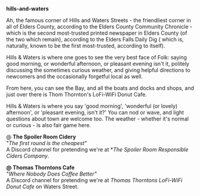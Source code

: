 **hills-and-waters**

Ah, the famous corner of Hills and Waters Streets - the friendliest corner in all of Elders County, according to the Elders County Community Chronicle - which is the second most-trusted printed newspaper in Elders County (of the two which remain), according to the Elders Falls Daily Dig ( which is, naturally, known to be the first most-trusted, according to itself).

Hills & Waters is where one goes to see the very best face of Folk: saying good morning, or wonderful afternoon, or pleasant evening isn't it, politely discussing the sometimes curious weather, and giving helpful directions to newcomers and the occasionally forgetful local as well.

From here, you can see the Bay, and all the boats and docks and shops, and just over there is Thom Thornton's LoFi-WiFi Donut Cafe. 

Hills & Waters is where you say 'good morning', 'wonderful (or lovely) afternoon', or 'pleasant evening, isn't it?' You can nod or wave, and light questions about town are welcome too. The weather - whether it's normal or curious - is also fair game here.  

@ **The Spoiler Room Cidery**  
"*The first round is the cheapest"*  
A Discord channel for pretending we're at **The Spoiler Room Responsible Ciders Company*.

**@ Thomas Thorntons Cafe**  
"*Where Nobody Does Coffee Better"*  
A Discord channel for pretending we're at *Thomas Thorntons LoFi-WiFi Donut Cafe* on Waters Street.

